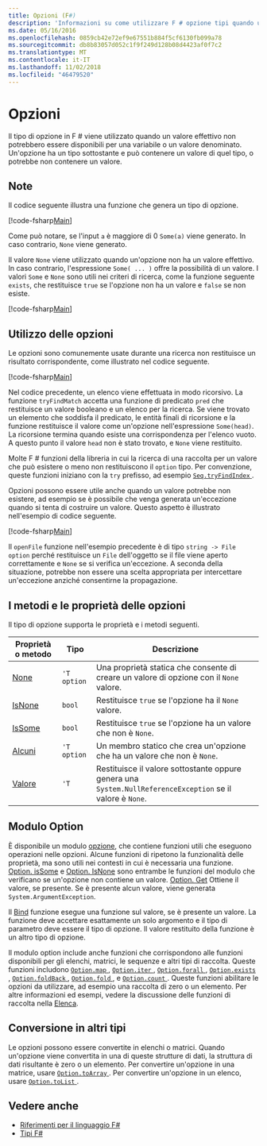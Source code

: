 ```yaml
---
title: Opzioni (F#)
description: 'Informazioni su come utilizzare F # opzione tipi quando un valore effettivo potrebbero non essere presente per una variabile o un valore denominato.'
ms.date: 05/16/2016
ms.openlocfilehash: 0859cb42e72ef9e67551b884f5cf6130fb099a78
ms.sourcegitcommit: db8b83057d052c1f9f249d128b08d4423af0f7c2
ms.translationtype: MT
ms.contentlocale: it-IT
ms.lasthandoff: 11/02/2018
ms.locfileid: "46479520"
---
```

# <a name="options"></a>Opzioni

Il tipo di opzione in F # viene utilizzato quando un valore effettivo non potrebbero essere disponibili per una variabile o un valore denominato. Un'opzione ha un tipo sottostante e può contenere un valore di quel tipo, o potrebbe non contenere un valore.

## <a name="remarks"></a>Note

Il codice seguente illustra una funzione che genera un tipo di opzione.

[!code-fsharp[Main](../../../samples/snippets/fsharp/lang-ref-1/snippet1404.fs)]

Come può notare, se l'input `a` è maggiore di 0 `Some(a)` viene generato.  In caso contrario, `None` viene generato.

Il valore `None` viene utilizzato quando un'opzione non ha un valore effettivo. In caso contrario, l'espressione `Some( ... )` offre la possibilità di un valore. I valori `Some` e `None` sono utili nei criteri di ricerca, come la funzione seguente `exists`, che restituisce `true` se l'opzione non ha un valore e `false` se non esiste.

[!code-fsharp[Main](../../../samples/snippets/fsharp/lang-ref-1/snippet1401.fs)]

## <a name="using-options"></a>Utilizzo delle opzioni

Le opzioni sono comunemente usate durante una ricerca non restituisce un risultato corrispondente, come illustrato nel codice seguente.

[!code-fsharp[Main](../../../samples/snippets/fsharp/lang-ref-1/snippet1403.fs)]

Nel codice precedente, un elenco viene effettuata in modo ricorsivo. La funzione `tryFindMatch` accetta una funzione di predicato `pred` che restituisce un valore booleano e un elenco per la ricerca. Se viene trovato un elemento che soddisfa il predicato, le entità finali di ricorsione e la funzione restituisce il valore come un'opzione nell'espressione `Some(head)`. La ricorsione termina quando esiste una corrispondenza per l'elenco vuoto. A questo punto il valore `head` non è stato trovato, e `None` viene restituito.

Molte F # funzioni della libreria in cui la ricerca di una raccolta per un valore che può esistere o meno non restituiscono il `option` tipo. Per convenzione, queste funzioni iniziano con la `try` prefisso, ad esempio [ `Seq.tryFindIndex` ](https://msdn.microsoft.com/library/c357b221-edf6-4f68-bf40-82a3156d945a).

Opzioni possono essere utile anche quando un valore potrebbe non esistere, ad esempio se è possibile che venga generata un'eccezione quando si tenta di costruire un valore. Questo aspetto è illustrato nell'esempio di codice seguente.

[!code-fsharp[Main](../../../samples/snippets/fsharp/lang-ref-1/snippet1402.fs)]

Il `openFile` funzione nell'esempio precedente è di tipo `string -> File option` perché restituisce un `File` dell'oggetto se il file viene aperto correttamente e `None` se si verifica un'eccezione. A seconda della situazione, potrebbe non essere una scelta appropriata per intercettare un'eccezione anziché consentirne la propagazione.

## <a name="option-properties-and-methods"></a>I metodi e le proprietà delle opzioni

Il tipo di opzione supporta le proprietà e i metodi seguenti.

|Proprietà o metodo|Tipo|Descrizione|
|------------------|----|-----------|
|[None](https://msdn.microsoft.com/library/83ef260a-aa33-4e6f-aee6-b9bf0a461476)|`'T option`|Una proprietà statica che consente di creare un valore di opzione con il `None` valore.|
|[IsNone](https://msdn.microsoft.com/library/f08532ca-1716-4f60-ae59-8ef6256df234)|`bool`|Restituisce `true` se l'opzione ha il `None` valore.|
|[IsSome](https://msdn.microsoft.com/library/c5088d51-c5d7-425f-a77f-12c379bb356f)|`bool`|Restituisce `true` se l'opzione ha un valore che non è `None`.|
|[Alcuni](https://msdn.microsoft.com/library/12f048d2-e293-4596-accb-de036ecd63fc)|`'T option`|Un membro statico che crea un'opzione che ha un valore che non è `None`.|
|[Valore](https://msdn.microsoft.com/library/c79f68e8-11fd-45b1-a053-e8fc38b56df7)|`'T`|Restituisce il valore sottostante oppure genera una `System.NullReferenceException` se il valore è `None`.|

## <a name="option-module"></a>Modulo Option

È disponibile un modulo [opzione](https://msdn.microsoft.com/library/e615e4d3-bbbb-49ba-addc-6061ea2e2f4c), che contiene funzioni utili che eseguono operazioni nelle opzioni. Alcune funzioni di ripetono la funzionalità delle proprietà, ma sono utili nei contesti in cui è necessaria una funzione. [Option. isSome](https://msdn.microsoft.com/library/41ad0857-5672-4326-84b5-c33dc43dcf79) e [Option. IsNone](https://msdn.microsoft.com/library/73db6a53-15e7-40a6-94f9-a0049e5f4819) sono entrambe le funzioni del modulo che verificano se un'opzione non contiene un valore. [Option. Get](https://msdn.microsoft.com/library/803e9fcb-6edd-4910-808c-25f08cbc55ea) Ottiene il valore, se presente. Se è presente alcun valore, viene generata `System.ArgumentException`.

Il [Bind](https://msdn.microsoft.com/library/c3406192-24ac-49b5-bc3b-8f805187f1c0) funzione esegue una funzione sul valore, se è presente un valore. La funzione deve accettare esattamente un solo argomento e il tipo di parametro deve essere il tipo di opzione. Il valore restituito della funzione è un altro tipo di opzione.

Il modulo option include anche funzioni che corrispondono alle funzioni disponibili per gli elenchi, matrici, le sequenze e altri tipi di raccolta. Queste funzioni includono [ `Option.map` ](https://msdn.microsoft.com/library/91a20385-7e73-40c2-9adc-635e86d6a622), [ `Option.iter` ](https://msdn.microsoft.com/library/83389eef-3dff-4074-b4cc-f69581c25191), [ `Option.forall` ](https://msdn.microsoft.com/library/ba884586-5eae-49c5-9e36-05481c1c3428), [ `Option.exists` ](https://msdn.microsoft.com/library/a606d2d4-fddc-4eab-ab37-c6138fb7ad99), [ `Option.foldBack` ](https://msdn.microsoft.com/library/a882fbaf-c019-46f0-b4f5-b8c2b8b90ffb), [ `Option.fold` ](https://msdn.microsoft.com/library/af896794-3d53-406c-9411-316cd5c33ad8), e [ `Option.count` ](https://msdn.microsoft.com/library/2dac83a9-684e-4d0f-b50e-ff722a8bb876). Queste funzioni abilitare le opzioni da utilizzare, ad esempio una raccolta di zero o un elemento. Per altre informazioni ed esempi, vedere la discussione delle funzioni di raccolta nella [Elenca](lists.md).

## <a name="converting-to-other-types"></a>Conversione in altri tipi

Le opzioni possono essere convertite in elenchi o matrici. Quando un'opzione viene convertita in una di queste strutture di dati, la struttura di dati risultante è zero o un elemento. Per convertire un'opzione in una matrice, usare [ `Option.toArray` ](https://msdn.microsoft.com/library/c8044873-ba17-4b52-8231-eb1a28318c64). Per convertire un'opzione in un elenco, usare [ `Option.toList` ](https://msdn.microsoft.com/library/5f1af295-9fa9-40ad-b4a1-3578d94d44e1).

## <a name="see-also"></a>Vedere anche

- [Riferimenti per il linguaggio F#](index.md)
- [Tipi F#](fsharp-types.md)
